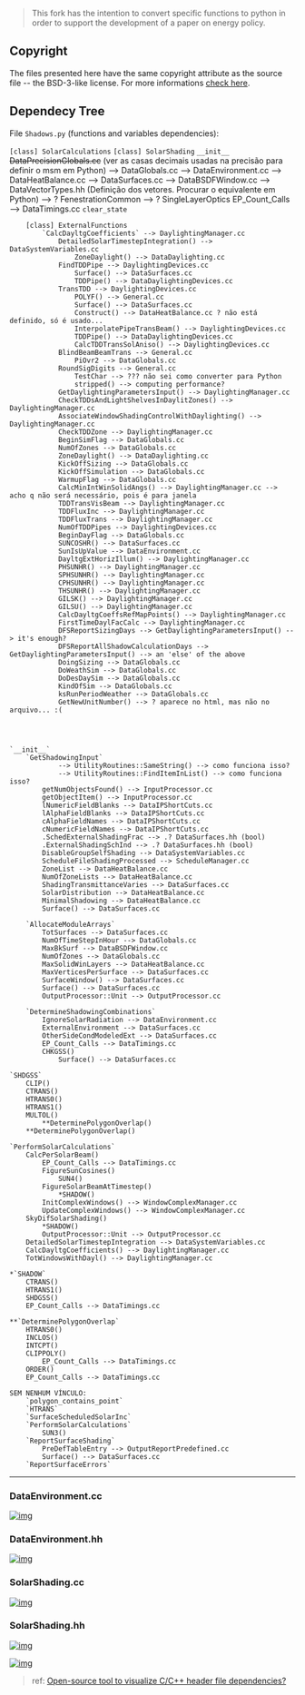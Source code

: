 > This fork has the intention to convert specific functions to python in order to support the development of a paper on energy policy.

## Copyright

The files presented here have the same copyright attribute as the source file -- the BSD-3-like license.
For more informations [check here](https://github.com/NREL/EnergyPlus#license--contributing-development-).

## Dependecy Tree

File `Shadows.py` (functions and variables dependencies):

`[class] SolarCalculations`
	`[class] SolarShading`
		`__init__`
		    ~~DataPrecisionGlobals.cc~~ (ver as casas decimais usadas na precisão para definir o msm em Python)
		    --> DataGlobals.cc
		    --> DataEnvironment.cc
	        --> DataHeatBalance.cc
	        --> DataSurfaces.cc
	        --> DataBSDFWindow.cc
    	    --> DataVectorTypes.hh (Definição dos vetores. Procurar o equivalente em Python)
    	    --> ? FenestrationCommon
    	    --> ? SingleLayerOptics
    	    EP_Count_Calls --> DataTimings.cc
		`clear_state`

		[class] ExternalFunctions
			`CalcDayltgCoefficients` --> DaylightingManager.cc
				DetailedSolarTimestepIntegration() --> DataSystemVariables.cc
					ZoneDaylight() --> DataDaylighting.cc
				FindTDDPipe --> DaylightingDevices.cc
					Surface() --> DataSurfaces.cc
					TDDPipe() --> DataDaylightingDevices.cc
				TransTDD --> DaylightingDevices.cc
					POLYF() --> General.cc
					Surface() --> DataSurfaces.cc
					Construct() --> DataHeatBalance.cc ? não está definido, só é usado...
					InterpolatePipeTransBeam() --> DaylightingDevices.cc
					TDDPipe() --> DataDaylightingDevices.cc
					CalcTDDTransSolAniso() --> DaylightingDevices.cc
				BlindBeamBeamTrans --> General.cc
					PiOvr2 --> DataGlobals.cc
				RoundSigDigits --> General.cc
					TestChar --> ??? não sei como converter para Python
					stripped() --> computing performance?
				GetDaylightingParametersInput() --> DaylightingManager.cc
				CheckTDDsAndLightShelvesInDaylitZones() --> DaylightingManager.cc
				AssociateWindowShadingControlWithDaylighting() --> DaylightingManager.cc
				CheckTDDZone --> DaylightingManager.cc
				BeginSimFlag --> DataGlobals.cc
				NumOfZones --> DataGlobals.cc
				ZoneDaylight() --> DataDaylighting.cc
				KickOffSizing --> DataGlobals.cc
				KickOffSimulation --> DataGlobals.cc
				WarmupFlag --> DataGlobals.cc
				CalcMinIntWinSolidAngs() --> DaylightingManager.cc --> acho q não será necessário, pois é para janela
				TDDTransVisBeam --> DaylightingManager.cc
				TDDFluxInc --> DaylightingManager.cc
				TDDFluxTrans --> DaylightingManager.cc
				NumOfTDDPipes --> DaylightingDevices.cc
				BeginDayFlag --> DataGlobals.cc
				SUNCOSHR() --> DataSurfaces.cc
				SunIsUpValue --> DataEnvironment.cc
				DayltgExtHorizIllum() --> DaylightingManager.cc
				PHSUNHR() --> DaylightingManager.cc
				SPHSUNHR() --> DaylightingManager.cc
				CPHSUNHR() --> DaylightingManager.cc
				THSUNHR() --> DaylightingManager.cc
				GILSK() --> DaylightingManager.cc
				GILSU() --> DaylightingManager.cc
				CalcDayltgCoeffsRefMapPoints() --> DaylightingManager.cc
				FirstTimeDaylFacCalc --> DaylightingManager.cc
				DFSReportSizingDays --> GetDaylightingParametersInput() --> it's enough?
				DFSReportAllShadowCalculationDays --> GetDaylightingParametersInput() --> an 'else' of the above
				DoingSizing --> DataGlobals.cc
				DoWeathSim --> DataGlobals.cc
				DoDesDaySim --> DataGlobals.cc
				KindOfSim --> DataGlobals.cc
				ksRunPeriodWeather --> DataGlobals.cc
				GetNewUnitNumber() --> ? aparece no html, mas não no arquivo... :(



	
	`__init__`
		`GetShadowingInput`
		        --> UtilityRoutines::SameString() --> como funciona isso?
		        --> UtilityRoutines::FindItemInList() --> como funciona isso?
		    getNumObjectsFound() --> InputProcessor.cc
		    getObjectItem() --> InputProcessor.cc
		    lNumericFieldBlanks --> DataIPShortCuts.cc
            lAlphaFieldBlanks --> DataIPShortCuts.cc
            cAlphaFieldNames --> DataIPShortCuts.cc
            cNumericFieldNames --> DataIPShortCuts.cc
            .SchedExternalShadingFrac --> .? DataSurfaces.hh (bool)
            .ExternalShadingSchInd --> .? DataSurfaces.hh (bool)
            DisableGroupSelfShading --> DataSystemVariables.cc
			ScheduleFileShadingProcessed --> ScheduleManager.cc
			ZoneList --> DataHeatBalance.cc
			NumOfZoneLists --> DataHeatBalance.cc
			ShadingTransmittanceVaries --> DataSurfaces.cc
			SolarDistribution --> DataHeatBalance.cc
			MinimalShadowing --> DataHeatBalance.cc
			Surface() --> DataSurfaces.cc

		`AllocateModuleArrays`
			TotSurfaces --> DataSurfaces.cc
			NumOfTimeStepInHour --> DataGlobals.cc
			MaxBkSurf --> DataBSDFWindow.cc
			NumOfZones --> DataGlobals.cc
			MaxSolidWinLayers --> DataHeatBalance.cc
			MaxVerticesPerSurface --> DataSurfaces.cc
			SurfaceWindow() --> DataSurfaces.cc
			Surface() --> DataSurfaces.cc
			OutputProcessor::Unit --> OutputProcessor.cc

		`DetermineShadowingCombinations`
			IgnoreSolarRadiation --> DataEnvironment.cc
			ExternalEnvironment --> DataSurfaces.cc
			OtherSideCondModeledExt --> DataSurfaces.cc
			EP_Count_Calls --> DataTimings.cc
			CHKGSS()
			    Surface() --> DataSurfaces.cc
	
	`SHDGSS`
		CLIP()
		CTRANS()
		HTRANS0()
		HTRANS1()
		MULTOL()
			**DeterminePolygonOverlap()
		**DeterminePolygonOverlap()

	`PerformSolarCalculations`
		CalcPerSolarBeam()
			EP_Count_Calls --> DataTimings.cc
			FigureSunCosines()
				SUN4()
			FigureSolarBeamAtTimestep()
				*SHADOW()
			InitComplexWindows() --> WindowComplexManager.cc
			UpdateComplexWindows() --> WindowComplexManager.cc
		SkyDifSolarShading()
			*SHADOW()
			OutputProcessor::Unit --> OutputProcessor.cc
		DetailedSolarTimestepIntegration --> DataSystemVariables.cc
		CalcDayltgCoefficients() --> DaylightingManager.cc
		TotWindowsWithDayl() --> DaylightingManager.cc

	*`SHADOW`
		CTRANS()
		HTRANS1()
		SHDGSS()
		EP_Count_Calls --> DataTimings.cc

	**`DeterminePolygonOverlap`
		HTRANS0()
		INCLOS()
		INTCPT()
		CLIPPOLY()
			EP_Count_Calls --> DataTimings.cc
		ORDER()
		EP_Count_Calls --> DataTimings.cc

	SEM NENHUM VÍNCULO:
		`polygon_contains_point`
		`HTRANS`
		`SurfaceScheduledSolarInc`
		`PerformSolarCalculations`
			SUN3()
		`ReportSurfaceShading`
			PreDefTableEntry --> OutputReportPredefined.cc
			Surface() --> DataSurfaces.cc
		`ReportSurfaceErrors`




---


### DataEnvironment.cc
[![img](https://github.com/yurigabrich/EnergyPlusShadow/blob/develop/html/DataEnvironment_8cc__incl.png)](https://github.com/yurigabrich/EnergyPlusShadow/blob/develop/EnergyPlus/DataEnvironment.cc)

### DataEnvironment.hh
[![img](https://github.com/yurigabrich/EnergyPlusShadow/blob/develop/html/DataEnvironment_8hh__incl.png)](https://github.com/yurigabrich/EnergyPlusShadow/blob/develop/EnergyPlus/DataEnvironment.hh)

### SolarShading.cc
[![img](https://github.com/yurigabrich/EnergyPlusShadow/blob/develop/html/SolarShading_8cc__incl.png)](https://github.com/yurigabrich/EnergyPlusShadow/blob/develop/EnergyPlus/SolarShading.cc)

### SolarShading.hh
[![img](https://github.com/yurigabrich/EnergyPlusShadow/blob/develop/html/SolarShading_8hh__incl.png)](https://github.com/yurigabrich/EnergyPlusShadow/blob/develop/EnergyPlus/SolarShading.hh)

[![img](https://github.com/yurigabrich/EnergyPlusShadow/blob/develop/html/SolarShading_8hh__dep__incl.png)](https://github.com/yurigabrich/EnergyPlusShadow/blob/develop/EnergyPlus/SolarShading.hh)

> ref: [Open-source tool to visualize C/C++ header file dependencies?](https://stackoverflow.com/questions/1190597/open-source-tool-to-visualize-c-c-header-file-dependencies)
